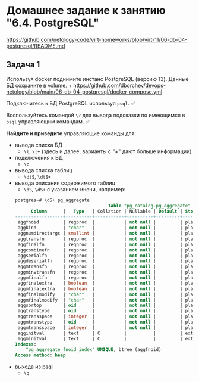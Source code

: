 # Домашнее задание к занятию "6.4. PostgreSQL"

https://github.com/netology-code/virt-homeworks/blob/virt-11/06-db-04-postgresql/README.md

## Задача 1

Используя docker поднимите инстанс PostgreSQL (версию 13). Данные БД сохраните в volume.
    + https://github.com/dborchev/devops-netology/blob/main/06-db-04-postgresql/docker-compose.yml

Подключитесь к БД PostgreSQL используя `psql`. ✅

Воспользуйтесь командой `\?` для вывода подсказки по имеющимся в `psql` управляющим командам. ✅

**Найдите и приведите** управляющие команды для:
- вывода списка БД
  - `\l`, `\l+` (здесь и далее, варианты с "+" дают больше информации)
- подключения к БД
  - `\c`
- вывода списка таблиц
  - `\dtS`, `\dtS+`
- вывода описания содержимого таблиц
  - `\dS`, `\dS+` с указанием инени, например:
  ```sql
  postgres=# \dS+ pg_aggregate
                                     Table "pg_catalog.pg_aggregate"
        Column      |   Type   | Collation | Nullable | Default | Storage  | Stats target | Description
  ------------------+----------+-----------+----------+---------+----------+--------------+-------------
   aggfnoid         | regproc  |           | not null |         | plain    |              |
   aggkind          | "char"   |           | not null |         | plain    |              |
   aggnumdirectargs | smallint |           | not null |         | plain    |              |
   aggtransfn       | regproc  |           | not null |         | plain    |              |
   aggfinalfn       | regproc  |           | not null |         | plain    |              |
   aggcombinefn     | regproc  |           | not null |         | plain    |              |
   aggserialfn      | regproc  |           | not null |         | plain    |              |
   aggdeserialfn    | regproc  |           | not null |         | plain    |              |
   aggmtransfn      | regproc  |           | not null |         | plain    |              |
   aggminvtransfn   | regproc  |           | not null |         | plain    |              |
   aggmfinalfn      | regproc  |           | not null |         | plain    |              |
   aggfinalextra    | boolean  |           | not null |         | plain    |              |
   aggmfinalextra   | boolean  |           | not null |         | plain    |              |
   aggfinalmodify   | "char"   |           | not null |         | plain    |              |
   aggmfinalmodify  | "char"   |           | not null |         | plain    |              |
   aggsortop        | oid      |           | not null |         | plain    |              |
   aggtranstype     | oid      |           | not null |         | plain    |              |
   aggtransspace    | integer  |           | not null |         | plain    |              |
   aggmtranstype    | oid      |           | not null |         | plain    |              |
   aggmtransspace   | integer  |           | not null |         | plain    |              |
   agginitval       | text     | C         |          |         | extended |              |
   aggminitval      | text     | C         |          |         | extended |              |
  Indexes:
      "pg_aggregate_fnoid_index" UNIQUE, btree (aggfnoid)
  Access method: heap
  ```
- выхода из psql
  - `\q`
